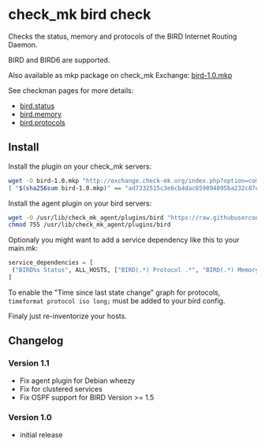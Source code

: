 # check_mk bird check

Checks the status, memory and protocols of the BIRD Internet Routing Daemon.

BIRD and BIRD6 are supported.

Also available as mkp package on check_mk Exchange: [bird-1.0.mkp](http://exchange.check-mk.org/index.php?option=com_remository&Itemid=59&func=fileinfo&id=144)

See checkman pages for more details:

* [bird.status](checkman/bird.status)
* [bird.memory](checkman/bird.memory)
* [bird.protocols](checkman/bird.protocols)

## Install
Install the plugin on your check_mk servers:
```bash
wget -O bird-1.0.mkp "http://exchange.check-mk.org/index.php?option=com_remository&Itemid=53&func=download&id=144&chk=6cee28d076a6ec9d6c6a9c065ac14f4f&no_html=1"
[ "$(sha256sum bird-1.0.mkp)" == "ad7332515c3e6cb4dac659894095ba232c87ec816687bc2fdeb26605506e35cf  bird-1.0.mkp" ] && check_mk -vP install bird-1.0.mkp
```

Install the agent plugin on your bird servers:
```bash
wget -O /usr/lib/check_mk_agent/plugins/bird "https://raw.githubusercontent.com/freddy36/check_mk_extensions/master/bird/agents/plugins/bird"
chmod 755 /usr/lib/check_mk_agent/plugins/bird
```

Optionaly you might want to add a service dependency like this to your main.mk:
```python
service_dependencies = [
 ("BIRD%s Status", ALL_HOSTS, ["BIRD(.*) Protocol .*", "BIRD(.*) Memory"]),
]
```

To enable the "Time since last state change" graph for protocols, ``timeformat protocol iso long;`` must be added to your bird config.

Finaly just re-inventorize your hosts.

## Changelog
### Version 1.1

 * Fix agent plugin for Debian wheezy
 * Fix for clustered services
 * Fix OSPF support for BIRD Version >= 1.5
 
### Version 1.0

 * initial release
 
